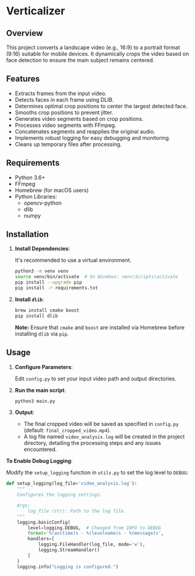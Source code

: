 # Verticalizer

## Overview

This project converts a landscape video (e.g., 16:9) to a portrait format (9:16) suitable for mobile devices. It dynamically crops the video based on face detection to ensure the main subject remains centered.

## Features

- Extracts frames from the input video.
- Detects faces in each frame using DLIB.
- Determines optimal crop positions to center the largest detected face.
- Smooths crop positions to prevent jitter.
- Generates video segments based on crop positions.
- Processes video segments with FFmpeg.
- Concatenates segments and reapplies the original audio.
- Implements robust logging for easy debugging and monitoring.
- Cleans up temporary files after processing.

## Requirements

- Python 3.6+
- FFmpeg
- Homebrew (for macOS users)
- Python Libraries:
  - opencv-python
  - dlib
  - numpy

## Installation



1. **Install Dependencies**:

    It's recommended to use a virtual environment.

    ```bash
    python3 -m venv venv
    source venv/bin/activate  # On Windows: venv\Scripts\activate
    pip install --upgrade pip
    pip install -r requirements.txt
    ```

2. **Install `dlib`**:

    ```bash
    brew install cmake boost
    pip install dlib
    ```

    **Note:** Ensure that `cmake` and `boost` are installed via Homebrew before installing `dlib` via `pip`.


## Usage

1. **Configure Parameters**:

    Edit `config.py` to set your input video path and output directories.

2. **Run the main script**:

    ```bash
    python3 main.py
    ```

3. **Output**:

    - The final cropped video will be saved as specified in `config.py` (default: `final_cropped_video.mp4`).
    - A log file named `video_analysis.log` will be created in the project directory, detailing the processing steps and any issues encountered.



**To Enable Debug Logging**:

Modify the `setup_logging` function in `utils.py` to set the log level to `DEBUG`:

```python
def setup_logging(log_file='video_analysis.log'):
    """
    Configures the logging settings.

    Args:
        log_file (str): Path to the log file.
    """
    logging.basicConfig(
        level=logging.DEBUG,  # Changed from INFO to DEBUG
        format='%(asctime)s - %(levelname)s - %(message)s',
        handlers=[
            logging.FileHandler(log_file, mode='w'),
            logging.StreamHandler()
        ]
    )
    logging.info("Logging is configured.")
